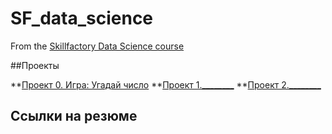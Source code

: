 # SF_data_science
From the [Skillfactory Data Science course](https://lms.skillfactory.ru)

##Проекты

**[Проект 0. Игра: Угадай число](https://github.com/meshkova-if/SF_data_science/tree/main/project_0)
**[Проект 1.________](______)
**[Проект 2.________](______)


## Ссылки на резюме